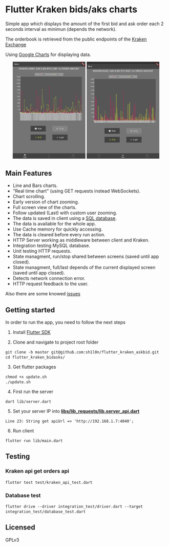 # Flutter Kraken bids/aks charts

Simple app which displays the amount of the first bid and ask order each 2 seconds interval as minimun (depends the network).

The orderbook is retrieved from the public endpoints of the [Kraken Exchange](https://www.kraken.com/)

Using [Google Charts](https://github.com/google/charts) for displaying data.

<p align="center">
<img src="doc/images/lines_screenshot.jpg" width="45%"/> 
<img  src="doc/images/bars_screenshot.jpg" width="45%"/> 
</p>

## Main Features

- Line and Bars charts.
- "Real time chart" (using GET requests instead WebSockets).
- Chart scrolling.
- Early version of chart zooming.
- Full screen view of the charts.
- Follow updated (Last) with custom user zooming.
- The data is saved in client using a [SQL database](https://github.com/tekartik/sqflite).
- The data is available for the whole app.
- Use Cache memory for quickly accessing.
- The data is cleared before every run action. 
- HTTP Server working as middleware between client and Kraken.
- Integration testing MySQL database.
- Unit testing HTTP requests.
- State managment, run/stop shared between screens (saved until app closed).
- State managment, full/last depends of the current displayed screen (saved until app closed).
- Detects network connection error.
- HTTP request feedback to the user.

Also there are some knowed [issues](https://github.com/sh1l0n/flutter_kraken_askbid/issues)

## Getting started

In order to run the app, you need to follow the next steps

1. Install [Flutter SDK](https://flutter.dev/docs/get-started/install)

2. Clone and navigate to project root folder
```
git clone -b master git@github.com:sh1l0n/flutter_kraken_askbid.git
cd flutter_kraken_bidasks/
```

3. Get flutter packages
```
chmod +x update.sh
./update.sh
```

4. First run the server
```
dart lib/server.dart
```

5. Set your server IP into [**libs/lib_requests/lib.server_api.dart**](https://github.com/sh1l0n/flutter_kraken_askbid/blob/master/libs/lib_requests/lib/server_api.dart)

```
Line 23: String get apiUrl => 'http://192.168.1.7:4040';
```

6. Run client
```
flutter run lib/main.dart
```

## Testing

### Kraken api get orders api
```
flutter test test/kraken_api_test.dart
```

### Database test
```
flutter drive --driver integration_test/driver.dart --target integration_test/database_test.dart
```

## Licensed
GPLv3